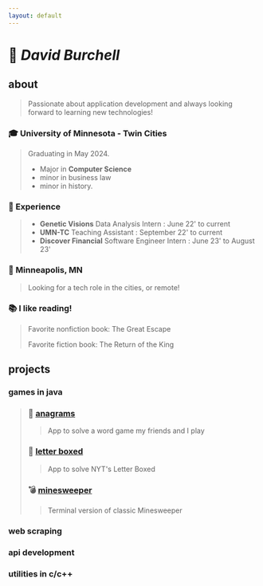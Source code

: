 ```yaml
---
layout: default
---
```


# &#x1F44B; __*David Burchell*__

## about
> Passionate about application development and always looking forward to learning new technologies!

### &#x1F393; University of Minnesota - Twin Cities
> Graduating in May 2024.
> - Major in **Computer Science**
> - minor in business law
> - minor in history.

### &#x1F4BC; Experience
> - **Genetic Visions** Data Analysis Intern : June 22' to current
> - **UMN-TC** Teaching Assistant : September 22' to current
> - **Discover Financial** Software Engineer Intern : June 23' to August 23'

### &#x1F3E1; Minneapolis, MN
> Looking for a tech role in the cities, or remote!

### &#x1F4DA; I like reading!
> Favorite nonfiction book: The Great Escape
> 
> Favorite fiction book: The Return of the King

## projects
### games in java
> ### &#x1F4D6; [anagrams](games/anagrams/docs/anagrams_docs.md) 
>> App to solve a word game my friends and I play
>
> ### &#x1F4DC; [letter boxed](games/letterBoxed/docs/letter_boxed_docs.md) 
>> App to solve NYT's Letter Boxed
>
> ### &#x1F4A3; [minesweeper](games/minesweeper/docs/minesweeper_docs.md)
>> Terminal version of classic Minesweeper

### web scraping
### api development
### utilities in c/c++
